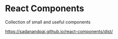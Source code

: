 # React Components
Collection of small and useful components

https://sadanandpai.github.io/react-components/dist/
